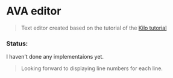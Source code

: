 # AVA editor

> Text editor created based on the tutorial of the [Kilo tutorial](https://viewsourcecode.org/snaptoken/kilo/index.html)

### Status:
I haven't done any implementaions yet.
> Looking forward to displaying line numbers for each line.
